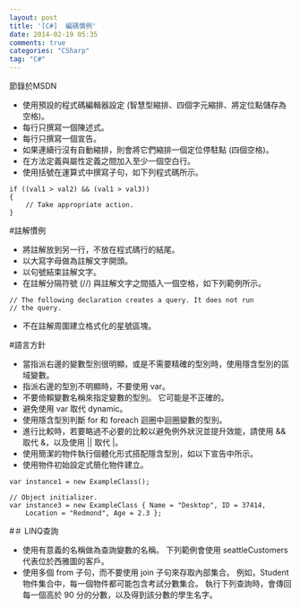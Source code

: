 ```yaml
---
layout: post
title: '[C#]  編碼慣例'
date: 2014-02-19 05:35
comments: true
categories: "CSharp"
tag: "C#"
---
```

節錄於MSDN

* 使用預設的程式碼編輯器設定 (智慧型縮排、四個字元縮排、將定位點儲存為空格)。
* 每行只撰寫一個陳述式。
* 每行只撰寫一個宣告。
* 如果連續行沒有自動縮排，則會將它們縮排一個定位停駐點 (四個空格)。
* 在方法定義與屬性定義之間加入至少一個空白行。
* 使用括號在運算式中撰寫子句，如下列程式碼所示。
```
if ((val1 > val2) && (val1 > val3))
{
    // Take appropriate action.
}
```

#註解慣例

* 將註解放到另一行，不放在程式碼行的結尾。
* 以大寫字母做為註解文字開頭。
* 以句號結束註解文字。
* 在註解分隔符號 (//) 與註解文字之間插入一個空格，如下列範例所示。

```
// The following declaration creates a query. It does not run
// the query.
```

* 不在註解周圍建立格式化的星號區塊。

#語言方針

* 當指派右邊的變數型別很明顯，或是不需要精確的型別時，使用隱含型別的區域變數。
* 指派右邊的型別不明顯時，不要使用 var。
* 不要倚賴變數名稱來指定變數的型別。 它可能是不正確的。
* 避免使用 var 取代 dynamic。
* 使用隱含型別判斷 for 和 foreach 迴圈中迴圈變數的型別。
* 進行比較時，若要略過不必要的比較以避免例外狀況並提升效能，請使用 && 取代 &，以及使用 || 取代 |。
* 使用簡潔的物件執行個體化形式搭配隱含型別，如以下宣告中所示。
* 使用物件初始設定式簡化物件建立。
```
var instance1 = new ExampleClass();

// Object initializer.
var instance3 = new ExampleClass { Name = "Desktop", ID = 37414, 
    Location = "Redmond", Age = 2.3 };

```
#＃ LINQ查詢

* 使用有意義的名稱做為查詢變數的名稱。 下列範例會使用 seattleCustomers 代表位於西雅圖的客戶。
* 使用多個 from 子句，而不要使用 join 子句來存取內部集合。 例如，Student 物件集合中，每一個物件都可能包含考試分數集合。 執行下列查詢時，會傳回每一個高於 90 分的分數，以及得到該分數的學生名字。


